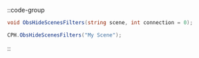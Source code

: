 ::code-group
  ```csharp [Method]
  void ObsHideScenesFilters(string scene, int connection = 0);
  ```
  ```csharp [Example]
  CPH.ObsHideScenesFilters("My Scene");
  ```
::
